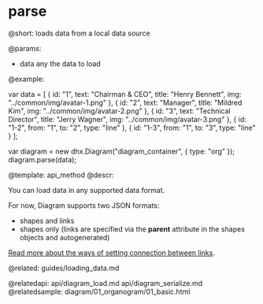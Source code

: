 parse
=============

@short:
	loads data from a local data source 

@params:

- data			any 		the data to load


@example:

var data = [
	{
		id: "1",
		text: "Chairman & CEO",
		title: "Henry Bennett",
		img: "../common/img/avatar-1.png"
	},
	{
		id: "2",
		text: "Manager",
		title: "Mildred Kim",
		img: "../common/img/avatar-2.png"
	},
	{
		id: "3",
		text: "Technical Director",
		title: "Jerry Wagner",
		img: "../common/img/avatar-3.png"
	},
	{ id: "1-2", from: "1", to: "2", type: "line" },
	{ id: "1-3", from: "1", to: "3", type: "line" }
];

var diagram = new dhx.Diagram("diagram_container", { type: "org" });
diagram.parse(data);


@template:	api_method
@descr:

You can load data in any supported data format. 

For now, Diagram supports two JSON formats:

- shapes and links
- shapes only (links are specified via the **parent** attribute in the shapes objects and autogenerated)

[Read more about the ways of setting connection between links](guides/loading_data.md#preparingdatatoload).

@related:
	guides/loading_data.md
    
@relatedapi:
	api/diagram_load.md
	api/diagram_serialize.md
@relatedsample:
diagram/01_organogram/01_basic.html